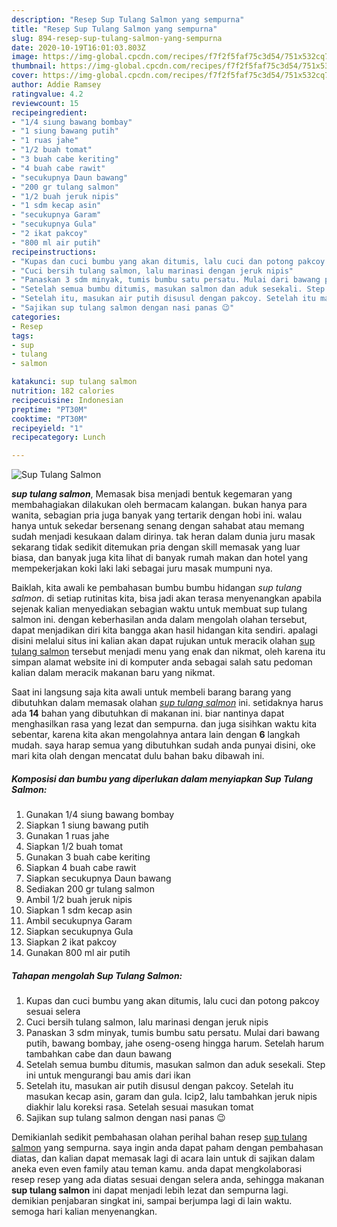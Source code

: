 ```yaml
---
description: "Resep Sup Tulang Salmon yang sempurna"
title: "Resep Sup Tulang Salmon yang sempurna"
slug: 894-resep-sup-tulang-salmon-yang-sempurna
date: 2020-10-19T16:01:03.803Z
image: https://img-global.cpcdn.com/recipes/f7f2f5faf75c3d54/751x532cq70/sup-tulang-salmon-foto-resep-utama.jpg
thumbnail: https://img-global.cpcdn.com/recipes/f7f2f5faf75c3d54/751x532cq70/sup-tulang-salmon-foto-resep-utama.jpg
cover: https://img-global.cpcdn.com/recipes/f7f2f5faf75c3d54/751x532cq70/sup-tulang-salmon-foto-resep-utama.jpg
author: Addie Ramsey
ratingvalue: 4.2
reviewcount: 15
recipeingredient:
- "1/4 siung bawang bombay"
- "1 siung bawang putih"
- "1 ruas jahe"
- "1/2 buah tomat"
- "3 buah cabe keriting"
- "4 buah cabe rawit"
- "secukupnya Daun bawang"
- "200 gr tulang salmon"
- "1/2 buah jeruk nipis"
- "1 sdm kecap asin"
- "secukupnya Garam"
- "secukupnya Gula"
- "2 ikat pakcoy"
- "800 ml air putih"
recipeinstructions:
- "Kupas dan cuci bumbu yang akan ditumis, lalu cuci dan potong pakcoy sesuai selera"
- "Cuci bersih tulang salmon, lalu marinasi dengan jeruk nipis"
- "Panaskan 3 sdm minyak, tumis bumbu satu persatu. Mulai dari bawang putih, bawang bombay, jahe oseng-oseng hingga harum. Setelah harum tambahkan cabe dan daun bawang"
- "Setelah semua bumbu ditumis, masukan salmon dan aduk sesekali. Step ini untuk mengurangi bau amis dari ikan"
- "Setelah itu, masukan air putih disusul dengan pakcoy. Setelah itu masukan kecap asin, garam dan gula. Icip2, lalu tambahkan jeruk nipis diakhir lalu koreksi rasa. Setelah sesuai masukan tomat"
- "Sajikan sup tulang salmon dengan nasi panas 😉"
categories:
- Resep
tags:
- sup
- tulang
- salmon

katakunci: sup tulang salmon 
nutrition: 182 calories
recipecuisine: Indonesian
preptime: "PT30M"
cooktime: "PT30M"
recipeyield: "1"
recipecategory: Lunch

---
```



![Sup Tulang Salmon](https://img-global.cpcdn.com/recipes/f7f2f5faf75c3d54/751x532cq70/sup-tulang-salmon-foto-resep-utama.jpg)

<b><i>sup tulang salmon</i></b>, Memasak bisa menjadi bentuk kegemaran yang membahagiakan dilakukan oleh bermacam kalangan. bukan hanya para wanita, sebagian pria juga banyak yang tertarik dengan hobi ini. walau hanya untuk sekedar bersenang senang dengan sahabat atau memang sudah menjadi kesukaan dalam dirinya. tak heran dalam dunia juru masak sekarang tidak sedikit ditemukan pria dengan skill memasak yang luar biasa, dan banyak juga kita lihat di banyak rumah makan dan hotel yang mempekerjakan koki laki laki sebagai juru masak mumpuni nya.



Baiklah, kita awali ke pembahasan bumbu bumbu hidangan <i>sup tulang salmon</i>. di setiap rutinitas kita, bisa jadi akan terasa menyenangkan apabila sejenak kalian menyediakan sebagian waktu untuk membuat sup tulang salmon ini. dengan keberhasilan anda dalam mengolah olahan tersebut, dapat menjadikan diri kita bangga akan hasil hidangan kita sendiri. apalagi disini melalui situs ini kalian akan dapat rujukan untuk meracik olahan <u>sup tulang salmon</u> tersebut menjadi menu yang enak dan nikmat, oleh karena itu simpan alamat website ini di komputer anda sebagai salah satu pedoman kalian dalam meracik makanan baru yang nikmat.


Saat ini langsung saja kita awali untuk membeli barang barang yang dibutuhkan dalam memasak olahan <u><i>sup tulang salmon</i></u> ini. setidaknya harus ada <b>14</b> bahan yang dibutuhkan di makanan ini. biar nantinya dapat menghasilkan rasa yang lezat dan sempurna. dan juga sisihkan waktu kita sebentar, karena kita akan mengolahnya antara lain dengan <b>6</b> langkah mudah. saya harap semua yang dibutuhkan sudah anda punyai disini, oke mari kita olah dengan mencatat dulu bahan baku dibawah ini.

<!--inarticleads1-->

##### Komposisi dan bumbu yang diperlukan dalam menyiapkan Sup Tulang Salmon:

1. Gunakan 1/4 siung bawang bombay
1. Siapkan 1 siung bawang putih
1. Gunakan 1 ruas jahe
1. Siapkan 1/2 buah tomat
1. Gunakan 3 buah cabe keriting
1. Siapkan 4 buah cabe rawit
1. Siapkan secukupnya Daun bawang
1. Sediakan 200 gr tulang salmon
1. Ambil 1/2 buah jeruk nipis
1. Siapkan 1 sdm kecap asin
1. Ambil secukupnya Garam
1. Siapkan secukupnya Gula
1. Siapkan 2 ikat pakcoy
1. Gunakan 800 ml air putih




<!--inarticleads2-->

##### Tahapan mengolah Sup Tulang Salmon:

1. Kupas dan cuci bumbu yang akan ditumis, lalu cuci dan potong pakcoy sesuai selera
1. Cuci bersih tulang salmon, lalu marinasi dengan jeruk nipis
1. Panaskan 3 sdm minyak, tumis bumbu satu persatu. Mulai dari bawang putih, bawang bombay, jahe oseng-oseng hingga harum. Setelah harum tambahkan cabe dan daun bawang
1. Setelah semua bumbu ditumis, masukan salmon dan aduk sesekali. Step ini untuk mengurangi bau amis dari ikan
1. Setelah itu, masukan air putih disusul dengan pakcoy. Setelah itu masukan kecap asin, garam dan gula. Icip2, lalu tambahkan jeruk nipis diakhir lalu koreksi rasa. Setelah sesuai masukan tomat
1. Sajikan sup tulang salmon dengan nasi panas 😉




Demikianlah sedikit pembahasan olahan perihal bahan resep <u>sup tulang salmon</u> yang sempurna. saya ingin anda dapat paham dengan pembahasan diatas, dan kalian dapat memasak lagi di acara lain untuk di sajikan dalam aneka even even family atau teman kamu. anda dapat mengkolaborasi resep resep yang ada diatas sesuai dengan selera anda, sehingga makanan <b>sup tulang salmon</b> ini dapat menjadi lebih lezat dan sempurna lagi. demikian penjabaran singkat ini, sampai berjumpa lagi di lain waktu. semoga hari kalian menyenangkan.
